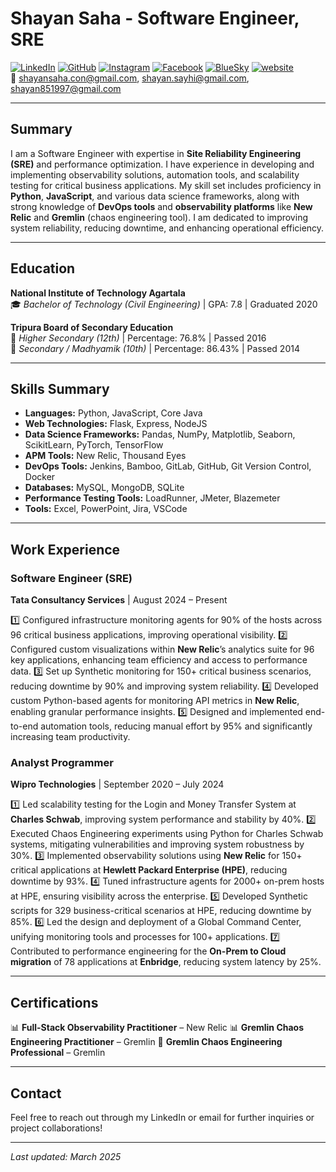 # Shayan Saha - Software Engineer, SRE

[![LinkedIn](https://img.icons8.com/?size=25&id=13930&format=png&color=000000)](https://linkedin.com/in/shayansaha85) [![GitHub](https://img.icons8.com/?size=25&id=AZOZNnY73haj&format=png&color=000000)](https://github.com/shayansaha85) [![Instagram](https://img.icons8.com/?size=25&id=Xy10Jcu1L2Su&format=png&color=000000)](https://instagram.com/shayansaha85) [![Facebook](https://img.icons8.com/?size=25&id=uLWV5A9vXIPu&format=png&color=000000)](https://www.facebook.com/shayansaha85page/) [![BlueSky](https://img.icons8.com/?size=25&id=3ovMFy5JDSWq&format=png&color=000000)](https://bsky.app/profile/shayandev.bsky.social) [![website](https://img.icons8.com/?size=25&id=63807&format=png&color=000000)](https://brewnok.com)
<br>
📧 shayansaha.con@gmail.com, shayan.sayhi@gmail.com, shayan851997@gmail.com

---

## Summary

I am a Software Engineer with expertise in **Site Reliability Engineering (SRE)** and performance optimization. I have experience in developing and implementing observability solutions, automation tools, and scalability testing for critical business applications. My skill set includes proficiency in **Python**, **JavaScript**, and various data science frameworks, along with strong knowledge of **DevOps tools** and **observability platforms** like **New Relic** and **Gremlin** (chaos engineering tool). I am dedicated to improving system reliability, reducing downtime, and enhancing operational efficiency.

---

## Education

**National Institute of Technology Agartala**  
🎓 *Bachelor of Technology (Civil Engineering)* | GPA: 7.8 | Graduated 2020

**Tripura Board of Secondary Education**  
🏫 *Higher Secondary (12th)* | Percentage: 76.8% | Passed 2016  
🏫 *Secondary / Madhyamik (10th)* | Percentage: 86.43% | Passed 2014

---

## Skills Summary

- **Languages:** Python, JavaScript, Core Java
- **Web Technologies:** Flask, Express, NodeJS
- **Data Science Frameworks:** Pandas, NumPy, Matplotlib, Seaborn, ScikitLearn, PyTorch, TensorFlow
- **APM Tools:** New Relic, Thousand Eyes
- **DevOps Tools:** Jenkins, Bamboo, GitLab, GitHub, Git Version Control, Docker
- **Databases:** MySQL, MongoDB, SQLite
- **Performance Testing Tools:** LoadRunner, JMeter, Blazemeter
- **Tools:** Excel, PowerPoint, Jira, VSCode

---

## Work Experience

### Software Engineer (SRE)  
**Tata Consultancy Services** | August 2024 – Present

1️⃣ Configured infrastructure monitoring agents for 90% of the hosts across 96 critical business applications, improving operational visibility.
2️⃣ Configured custom visualizations within **New Relic**’s analytics suite for 96 key applications, enhancing team efficiency and access to performance data.
3️⃣ Set up Synthetic monitoring for 150+ critical business scenarios, reducing downtime by 90% and improving system reliability.
4️⃣ Developed custom Python-based agents for monitoring API metrics in **New Relic**, enabling granular performance insights.
5️⃣ Designed and implemented end-to-end automation tools, reducing manual effort by 95% and significantly increasing team productivity.

### Analyst Programmer  
**Wipro Technologies** | September 2020 – July 2024

1️⃣ Led scalability testing for the Login and Money Transfer System at **Charles Schwab**, improving system performance and stability by 40%.
2️⃣ Executed Chaos Engineering experiments using Python for Charles Schwab systems, mitigating vulnerabilities and improving system robustness by 30%.
3️⃣ Implemented observability solutions using **New Relic** for 150+ critical applications at **Hewlett Packard Enterprise (HPE)**, reducing downtime by 93%.
4️⃣ Tuned infrastructure agents for 2000+ on-prem hosts at HPE, ensuring visibility across the enterprise.
5️⃣ Developed Synthetic scripts for 329 business-critical scenarios at HPE, reducing downtime by 85%.
6️⃣ Led the design and deployment of a Global Command Center, unifying monitoring tools and processes for 100+ applications.
7️⃣ Contributed to performance engineering for the **On-Prem to Cloud migration** of 78 applications at **Enbridge**, reducing system latency by 25%.

---

## Certifications

📊 **Full-Stack Observability Practitioner** – New Relic
📊 **Gremlin Chaos Engineering Practitioner** – Gremlin
🐒 **Gremlin Chaos Engineering Professional** – Gremlin

---

## Contact

Feel free to reach out through my LinkedIn or email for further inquiries or project collaborations!

---

*Last updated: March 2025*
